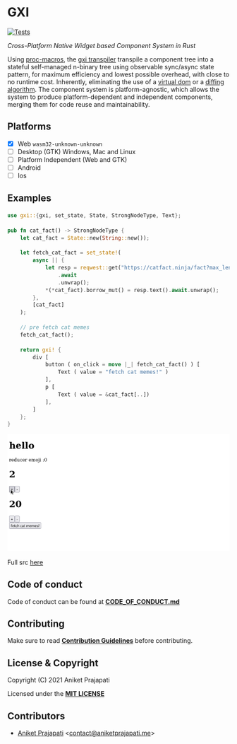 # GXI

[![Tests](https://github.com/gxi-rs/gxi/actions/workflows/tests.yml/badge.svg)](https://github.com/gxi-rs/gxi/actions)

*Cross-Platform Native Widget based Component System in Rust*

Using [proc-macros](https://doc.rust-lang.org/reference/procedural-macros.html),
the [gxi transpiler](gxi-transpiler/README.md) transpile a component tree into a
stateful self-managed n-binary tree using observable sync/async state pattern, for
maximum efficiency and lowest possible overhead, with close to no runtime cost.
Inherently, eliminating the use of a [virtual dom](https://reactjs.org/docs/faq-internals.html)
or a [diffing algorithm](https://reactjs.org/docs/reconciliation.html). The component
system is platform-agnostic, which allows the system to produce platform-dependent
and independent components, merging them for code reuse and maintainability.

## Platforms

+ [X] Web `wasm32-unknown-unknown`
+ [ ] Desktop (GTK) Windows, Mac and Linux
+ [ ] Platform Independent (Web and GTK)
+ [ ] Android
+ [ ] Ios

## Examples

```rust
use gxi::{gxi, set_state, State, StrongNodeType, Text};

pub fn cat_fact() -> StrongNodeType {
    let cat_fact = State::new(String::new());

    let fetch_cat_fact = set_state!(
        async || {
            let resp = reqwest::get("https://catfact.ninja/fact?max_length=140")
                .await
                .unwrap();
            *(*cat_fact).borrow_mut() = resp.text().await.unwrap();
        },
        [cat_fact]
    );
    
    // pre fetch cat memes
    fetch_cat_fact();

    return gxi! {
        div [
            button ( on_click = move |_| fetch_cat_fact() ) [
                Text ( value = "fetch cat memes!" )
            ],
            p [
                Text ( value = &cat_fact[..])
            ],
        ]
    };
}
```

![](./gxi-web-eg.gif)

Full src [here](examples)

## Code of conduct

Code of conduct can be found at **[CODE_OF_CONDUCT.md](CODE_OF_CONDUCT.md)**

## Contributing

Make sure to read **[Contribution Guidelines](CONTRIBUTING.md)** before contributing.

## License & Copyright

Copyright (C) 2021 Aniket Prajapati

Licensed under the **[MIT LICENSE](LICENSE)**

## Contributors

+ [Aniket Prajapati](https://aniketprajapati.me)
  <[contact@aniketprajapati.me](mailto:contact@aniketprajapati.me)>
